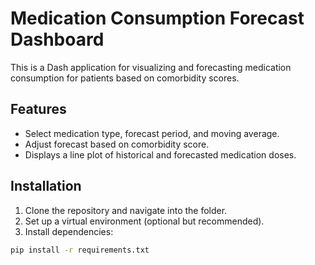 # Medication Consumption Forecast Dashboard

This is a Dash application for visualizing and forecasting medication consumption for patients based on comorbidity scores.

## Features
- Select medication type, forecast period, and moving average.
- Adjust forecast based on comorbidity score.
- Displays a line plot of historical and forecasted medication doses.

## Installation
1. Clone the repository and navigate into the folder.
2. Set up a virtual environment (optional but recommended).
3. Install dependencies:

```bash
pip install -r requirements.txt